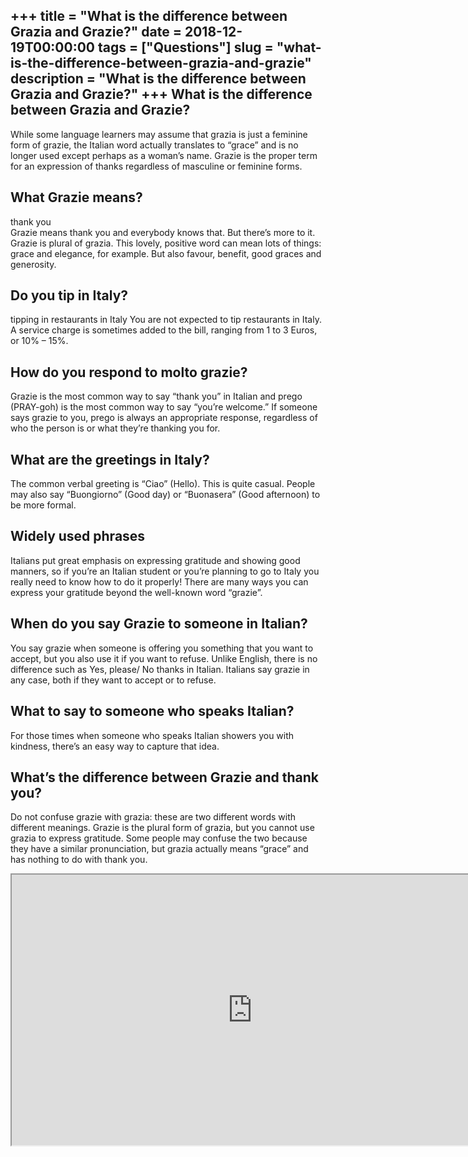 +++
title = "What is the difference between Grazia and Grazie?"
date = 2018-12-19T00:00:00
tags = ["Questions"]
slug = "what-is-the-difference-between-grazia-and-grazie"
description = "What is the difference between Grazia and Grazie?"
+++
What is the difference between Grazia and Grazie?
-------------------------------------------------

While some language learners may assume that grazia is just a feminine form of grazie, the Italian word actually translates to “grace” and is no longer used except perhaps as a woman’s name. Grazie is the proper term for an expression of thanks regardless of masculine or feminine forms.

What Grazie means?
------------------

thank you  
Grazie means thank you and everybody knows that. But there’s more to it. Grazie is plural of grazia. This lovely, positive word can mean lots of things: grace and elegance, for example. But also favour, benefit, good graces and generosity.

Do you tip in Italy?
--------------------

tipping in restaurants in Italy You are not expected to tip restaurants in Italy. A service charge is sometimes added to the bill, ranging from 1 to 3 Euros, or 10% – 15%.

How do you respond to molto grazie?
-----------------------------------

Grazie is the most common way to say “thank you” in Italian and prego (PRAY-goh) is the most common way to say “you’re welcome.” If someone says grazie to you, prego is always an appropriate response, regardless of who the person is or what they’re thanking you for.

What are the greetings in Italy?
--------------------------------

The common verbal greeting is “Ciao” (Hello). This is quite casual. People may also say “Buongiorno” (Good day) or “Buonasera” (Good afternoon) to be more formal.

Widely used phrases
-------------------

Italians put great emphasis on expressing gratitude and showing good manners, so if you’re an Italian student or you’re planning to go to Italy you really need to know how to do it properly! There are many ways you can express your gratitude beyond the well-known word “grazie”.

When do you say Grazie to someone in Italian?
---------------------------------------------

You say grazie when someone is offering you something that you want to accept, but you also use it if you want to refuse. Unlike English, there is no difference such as Yes, please/ No thanks in Italian. Italians say grazie in any case, both if they want to accept or to refuse.

What to say to someone who speaks Italian?
------------------------------------------

For those times when someone who speaks Italian showers you with kindness, there’s an easy way to capture that idea.

What’s the difference between Grazie and thank you?
---------------------------------------------------

Do not confuse grazie with grazia: these are two different words with different meanings. Grazie is the plural form of grazia, but you cannot use grazia to express gratitude. Some people may confuse the two because they have a similar pronunciation, but grazia actually means “grace” and has nothing to do with thank you.

<iframe allow="accelerometer; autoplay; clipboard-write; encrypted-media; gyroscope; picture-in-picture" allowfullscreen="" class="__youtube_prefs__  epyt-is-override  no-lazyload" data-no-lazy="1" data-origheight="433" data-origwidth="770" data-skipgform_ajax_framebjll="" height="433" id="_ytid_94010" loading="lazy" src="https://www.youtube.com/embed/Ppu7-Ej2RC4?enablejsapi=1&autoplay=0&cc_load_policy=0&cc_lang_pref=&iv_load_policy=1&loop=0&modestbranding=0&rel=1&fs=1&playsinline=0&autohide=2&theme=dark&color=red&controls=1&" title="YouTube player" width="770"></iframe>